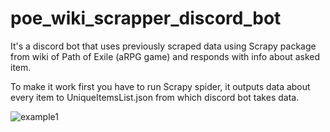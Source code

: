 # poe_wiki_scrapper_discord_bot
It's a discord bot that uses previously scraped data using Scrapy package from wiki of Path of Exile (aRPG game) and responds with info about asked item.

To make it work first you have to run Scrapy spider, it outputs data about every item to UniqueItemsList.json from which discord bot takes data.

![example1](https://i.imgur.com/4c01r90.png)
